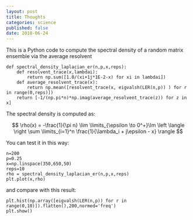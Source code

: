 ```yaml
---
layout: post
title: Thoughts
categories: science
published: false
date: 2018-06-24
---
```


This is a Python code to compute the spectral density of a random matrix ensemble via the average resolvent

    def spectral_density_laplacian_er(n,p,x,reps):
        def resolvent_trace(x,lambdai):
            return np.sum([1.0/(xi+1j*1E-2-x) for xi in lambdai])
        def average_resolvent_trace(x):
            return np.mean([resolvent_trace(x, eigvalsh(LER(n,p)) ) for r in range(0,reps)])
        return [-1/(np.pi*n)*np.imag(average_resolvent_trace(z)) for z in x]

The spectral density is computed as:

$$
\rho(x) = -\frac{1}{\pi n} \lim \limits_{\epsilon \to 0^+}\Im \left \langle \right \sum \limits_{i=1}^n \frac{1}{\lambda_i + j\epsilon - x} \rangle
$$

You can test it in this way:

    n=200
    p=0.25
    x=np.linspace(350,650,50)
    reps=10
    rho = spectral_density_laplacian_er(n,p,x,reps)
    plt.plot(x,rho)

and compare with this result:

    plt.hist(np.array([eigvalsh(LER(n,p)) for r in range(0,10)]).flatten(),200,normed='freq')
    plt.show()


